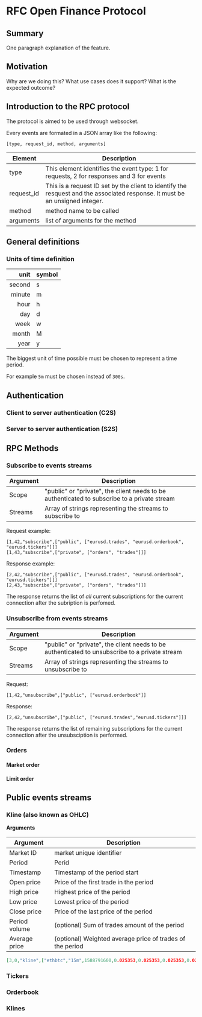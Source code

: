 # RFC Open Finance Protocol

## Summary

One paragraph explanation of the feature.

## Motivation

Why are we doing this? What use cases does it support? What is the expected outcome?

## Introduction to the RPC protocol

The protocol is aimed to be used through websocket.

Every events are formated in a JSON array like the following:
```
[type, request_id, method, arguments]
```
| Element    | Description                                                  |
| ---------- | ------------------------------------------------------------ |
| type       | This element identifies the event type: 1 for requests, 2 for responses and 3 for events |
| request_id | This is a request ID set by the client to identify the resquest and the associated response. It must be an unsigned integer. |
| method     | method name to be called                                     |
| arguments  | list of arguments for the method                             |

## General definitions

### Units of time definition

|   unit | symbol |
| -----: | :----- |
| second | s      |
| minute | m      |
|   hour | h      |
|    day | d      |
|   week | w      |
|  month | M      |
|   year | y      |

The biggest unit of time possible must be chosen to represent a time period.

For example `5m` must be chosen instead of `300s`.

## Authentication

### Client to server authentication (C2S)
### Server to server authentication (S2S)

## RPC Methods

### Subscribe to events streams

| Argument | Description                                                  |
| -------- | ------------------------------------------------------------ |
| Scope    | "public" or "private", the client needs to be authenticated to subscribe to a private stream |
| Streams  | Array of strings representing the streams to subscribe to    |

Request example:
```
[1,42,"subscribe",["public", ["eurusd.trades", "eurusd.orderbook", "eurusd.tickers"]]]
[1,43,"subscribe",["private", ["orders", "trades"]]]
```

Response example:
```
[2,42,"subscribe",["public", ["eurusd.trades", "eurusd.orderbook", "eurusd.tickers"]]]
[2,43,"subscribe",["private", ["orders", "trades"]]]
```
The response returns the list of *all* current subscriptions for the current connection after the subription is perfomed.

### Unsubscribe from events streams
|Argument|Description|
|--------|-----------|
|Scope|"public" or "private", the client needs to be authenticated to unsubscribe to a private stream |
|Streams|Array of strings representing the streams to unsubscribe to|

Request:
```
[1,42,"unsubscribe",["public", ["eurusd.orderbook"]]
```

Response:
```
[2,42,"unsubscribe",["public", ["eurusd.trades","eurusd.tickers"]]]
```

The response returns the list of remaining subscriptions for the current connection after the unsubsciption is performed.

### Orders
#### Market order
#### Limit order

## Public events streams
### Kline (also known as OHLC)

**Arguments**

| Argument      | Description                                               |
| ------------- | --------------------------------------------------------- |
| Market ID     | market unique identifier                                  |
| Period        | Perid                                                     |
| Timestamp     | Timestamp of the period start                             |
| Open price    | Price of the first trade in the period                    |
| High price    | Highest price of the period                               |
| Low price     | Lowest price of the period                                |
| Close price   | Price of the last price of the period                     |
| Period volume | (optional) Sum of trades amount of the period             |
| Average price | (optional) Weighted average price of trades of the period |

```json
[3,0,"kline",["ethbtc","15m",1588791600,0.025353,0.025353,0.025353,0.025353,10,0.025353]]
```
### Tickers
### Orderbook
### Klines


